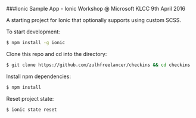 ###Ionic Sample App - Ionic Workshop @ Microsoft KLCC 9th April 2016

A starting project for Ionic that optionally supports using custom SCSS.

To start development:

```bash
$ npm install -g ionic
```

Clone this repo and cd into the directory:

```bash
$ git clone https://github.com/zulhfreelancer/checkins && cd checkins
```

Install npm dependencies:

```bash
$ npm install
```

Reset project state:

```bash
$ ionic state reset
```


